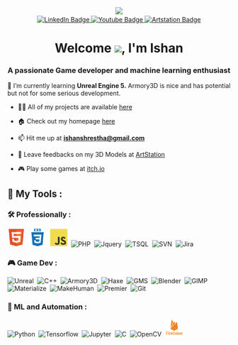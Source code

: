 
<div id="header" align="center">
    <img src="https://media.giphy.com/media/M9gbBd9nbDrOTu1Mqx/giphy.gif" width="100"/>
    <div id="badges">
      <a href="https://www.linkedin.com/in/ishanshrestha/">
        <img src="https://img.shields.io/badge/LinkedIn-blue?style=for-the-badge&logo=linkedin&logoColor=white" alt="LinkedIn Badge"/>
      </a>
      <a href="https://www.youtube.com/channel/UCEFAWlLFBNcNIm3OTgi8h6w">
        <img src="https://img.shields.io/badge/YouTube-red?style=for-the-badge&logo=youtube&logoColor=white" alt="Youtube Badge"/>
      </a>
      <a href="https://www.artstation.com/mutton">
        <img src="https://img.shields.io/badge/ArtStation-blue?style=for-the-badge&logo=artstation&logoColor=white" alt="Artstation Badge"/>
      </a>
    </div>
<!--   profile view -->
<!--   <img src="https://komarev.com/ghpvc/?username=ishan5hrestha&style=flat-square&color=blue" alt=""/> -->
<h1>
  Welcome 
  <img src="https://media.giphy.com/media/hvRJCLFzcasrR4ia7z/giphy.gif" width="30px"/>,
  I'm Ishan
</h1>
<h3>
  A passionate Game developer and machine learning enthusiast
</h3>
</div>
 📑 I’m currently learning <b>Unreal Engine 5.</b> Armory3D is nice and has potential but not for some serious development.

- 👨‍💻 All of my projects are available [here](https://github.com/Ishan5hrestha?tab=repositories)

- 🏠 Check out my homepage [here](https://ishans.com.np/)

- 📫 Hit me up at **ishanshrestha@gmail.com**

- 📄 Leave feedbacks on my 3D Models at [ArtStation](https://www.artstation.com/mutton)

- 🎮 Play some games at [itch.io](https://300.itch.io/)

## 🧰 My Tools :
### 🛠️ Professionally :
<div>
<!--     Languages -->
<img src="https://github.com/devicons/devicon/blob/master/icons/html5/html5-original.svg" title="HTML5" alt="HTML" width="40" height="40"/>&nbsp;
<img src="https://github.com/devicons/devicon/blob/master/icons/css3/css3-plain-wordmark.svg"  title="CSS3" alt="CSS" width="40" height="40"/>&nbsp;
<img src="https://github.com/devicons/devicon/blob/master/icons/javascript/javascript-original.svg" title="JavaScript" alt="JavaScript" width="40" height="40"/>&nbsp;
<img src="https://cdn.jsdelivr.net/gh/devicons/devicon/icons/php/php-plain.svg" title="PHP" alt="PHP" width="40" height="40"/>&nbsp;
<img src="https://cdn.jsdelivr.net/gh/devicons/devicon/icons/jquery/jquery-plain-wordmark.svg" title="Jquery" alt="Jquery" width="40" height="40"/>&nbsp;
<img src="https://img.icons8.com/color/480/microsoft-sql-server.png" title="TSQL"  alt="TSQL" width="40" height="40"/>&nbsp;
<img src="https://cdn.jsdelivr.net/gh/devicons/devicon/icons/tortoisegit/tortoisegit-plain.svg" title="SVN" alt="SVN" width="40" height="40"/>&nbsp;
<img src="https://cdn.jsdelivr.net/gh/devicons/devicon/icons/jira/jira-original-wordmark.svg" title="Jira" alt="Jira" width="40" height="40"/>&nbsp;
 
### 🎮 Game Dev :
<img src="https://img.icons8.com/color/344/unreal-engine.png" title="Unreal" alt="Unreal" width="40" height="40"/>&nbsp;
<img src="https://cdn.jsdelivr.net/gh/devicons/devicon/icons/cplusplus/cplusplus-plain.svg" title="C++" alt="C++ " width="40" height="40"/>&nbsp;
<img src="https://armory3d.org/img/Logo.png" title="Armory3D" alt="Armory3D" width="40" height="40"/>&nbsp;
<img src="https://cdn.jsdelivr.net/gh/devicons/devicon/icons/haxe/haxe-original.svg" title="Haxe" alt="Haxe" width="40" height="40"/>&nbsp;
<img src="https://coal.gamemaker.io/sites/5d75794b3c84c70006700381/theme/images/svg/logomark.svg" title="GMS" alt="GMS" width="40" height="40"/>&nbsp;
<img src="https://cdn.jsdelivr.net/gh/devicons/devicon/icons/blender/blender-original.svg" title="Blender" alt="Blender" width="40" height="40"/>&nbsp;
<img src="https://cdn.jsdelivr.net/gh/devicons/devicon/icons/gimp/gimp-original.svg" title="GIMP" alt="GIMP" width="40" height="40"/>&nbsp;
<img src="https://progsoft.net/images/materialize--by-bounding-box-software-icon-a12e1c3599d4868024ac588b9bbb5668a7b591b9.png" title="Materialize" alt="Materialize" width="40" height="40"/>&nbsp;
<img src="https://images.g2crowd.com/uploads/product/image/large_detail/large_detail_e60381ee2fbedaf78b97d58552121473/makehuman.png" title="MakeHuman" alt="MakeHuman" width="40" height="40"/>&nbsp;
<img src="https://cdn.jsdelivr.net/gh/devicons/devicon/icons/premierepro/premierepro-original.svg" title="Premier" alt="Premier" width="40" height="40"/>&nbsp;
<img src="https://cdn.jsdelivr.net/gh/devicons/devicon/icons/git/git-original.svg" title="Git" alt="Git" width="40" height="40"/>

### 🤖 ML and Automation :
<img src="https://cdn.jsdelivr.net/gh/devicons/devicon/icons/python/python-original.svg" title="Python" alt="Python" width="40" height="40"/>&nbsp;
<img src="https://cdn.jsdelivr.net/gh/devicons/devicon/icons/tensorflow/tensorflow-original.svg" title="Tesnorflow"  alt="Tensorflow" width="40" height="40"/>&nbsp;
<img src="https://cdn.jsdelivr.net/gh/devicons/devicon/icons/jupyter/jupyter-original-wordmark.svg" title="Jupyter"  alt="Jupyter" width="40" height="40"/>&nbsp;
<img src="https://cdn.jsdelivr.net/gh/devicons/devicon/icons/c/c-plain.svg" title="C" alt="C" width="40" height="40"/>&nbsp;
<img src="https://opencv.org/wp-content/uploads/2022/04/logo.png" title="OpenCV" alt="OpenCV" width="40" height="40"/>&nbsp;
<img src="https://github.com/devicons/devicon/blob/master/icons/firebase/firebase-plain-wordmark.svg" title="Firebase" alt="Firebase" width="40" height="40"/>&nbsp;
</div>

<!-- ## 🧢 My Stats: -->
<!-- <p><img align="left" src="https://github-readme-stats.vercel.app/api/top-langs?username=ishan5hrestha&show_icons=true&locale=en&theme=radical" alt="ishan5hrestha" /></p> -->

<!-- stars dekhaune -->
<!-- <p>&nbsp;<img align="center" src="https://github-readme-stats.vercel.app/api?username=ishan5hrestha&show_icons=true&locale=en&theme=radical" alt="ishan5hrestha" /></p> -->
<!-- streak dekhaune -->
<!-- <p><img align="center" src="https://github-readme-streak-stats.herokuapp.com/?user=ishan5hrestha&theme=radical" alt="ishan5hrestha" /></p> -->

